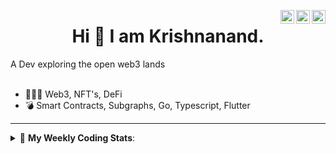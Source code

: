 <a href="https://twitter.com/incrypto32" target="_blank" rel="nofollow"><img align="right" alt="Pratik's Twitter" width="22px" src="https://cdn.jsdelivr.net/npm/simple-icons@v3/icons/twitter.svg" /></a><a href="https://www.linkedin.com/in/incrypto32" target="_blank" rel="nofollow"><img align="right" alt="Pratik's Linkdein" width="22px" src="https://cdn.jsdelivr.net/npm/simple-icons@v3/icons/linkedin.svg" /></a><a href="https://www.instagram.com/incrypto32" target="_blank" rel="nofollow"><img align="right" alt="Insta" width="22px" src="https://cdn.jsdelivr.net/npm/simple-icons@v3/icons/instagram.svg" /></a>

<center><h1> Hi 👋 I am Krishnanand. </h1></center>
A Dev exploring the open web3 lands

 <br /> 
 <br /> 

 
- 👨🏽‍💻  Web3, NFT's, DeFi
- 💣  Smart Contracts, Subgraphs, Go, Typescript, Flutter
<!-- - 🌐 Visit my [porfolio website](https://incrypt32.github.io/) for complete background and contact. -->


---


<details> 
 <summary>🤖 <b>My Weekly Coding Stats</b>: </summary>
<br>

<!--START_SECTION:waka-->

```text
TypeScript   15 hrs 15 mins  ███████████████████▒░░░░░   77.33 %
JSON         2 hrs 1 min     ██▓░░░░░░░░░░░░░░░░░░░░░░   10.24 %
YAML         56 mins         █▒░░░░░░░░░░░░░░░░░░░░░░░   04.75 %
CSS          31 mins         ▓░░░░░░░░░░░░░░░░░░░░░░░░   02.64 %
GraphQL      24 mins         ▓░░░░░░░░░░░░░░░░░░░░░░░░   02.06 %
Git Config   16 mins         ▒░░░░░░░░░░░░░░░░░░░░░░░░   01.39 %
```

<!--END_SECTION:waka-->

</details>


